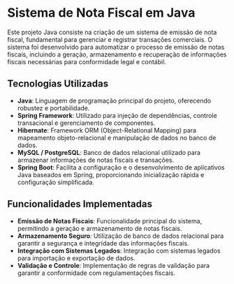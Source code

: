 # Sistema de Nota Fiscal em Java

Este projeto Java consiste na criação de um sistema de emissão de nota fiscal, fundamental para gerenciar e registrar transações comerciais. O sistema foi desenvolvido para automatizar o processo de emissão de notas fiscais, incluindo a geração, armazenamento e recuperação de informações fiscais necessárias para conformidade legal e contábil.

## Tecnologias Utilizadas

- **Java**: Linguagem de programação principal do projeto, oferecendo robustez e portabilidade.
- **Spring Framework**: Utilizado para injeção de dependências, controle transacional e gerenciamento de componentes.
- **Hibernate**: Framework ORM (Object-Relational Mapping) para mapeamento objeto-relacional e manipulação de dados no banco de dados.
- **MySQL / PostgreSQL**: Banco de dados relacional utilizado para armazenar informações de notas fiscais e transações.
- **Spring Boot**: Facilita a configuração e o desenvolvimento de aplicativos Java baseados em Spring, proporcionando inicialização rápida e configuração simplificada.

## Funcionalidades Implementadas

- **Emissão de Notas Fiscais**: Funcionalidade principal do sistema, permitindo a geração e armazenamento de notas fiscais.
- **Armazenamento Seguro**: Utilização de banco de dados relacional para garantir a segurança e integridade das informações fiscais.
- **Integração com Sistemas Legados**: Integração com sistemas legados para importação e exportação de dados.
- **Validação e Controle**: Implementação de regras de validação para garantir a conformidade com regulamentações fiscais.
